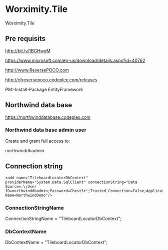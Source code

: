 # Worximity.Tile
Worximity.Tile

## Pre requisits

http://bit.ly/1BGHwqM

https://www.microsoft.com/en-us/download/details.aspx?id=40762

http://www.ReversePOCO.com

http://efreversepoco.codeplex.com/releases

PM>Install-Package EntityFramework

## Northwind data base

https://northwinddatabase.codeplex.com

### Northwind data base admin user

Create and grant full access to:

northwinddbadmin

## Connection string

    <add name="TileboardLocatorDbContext" providerName="System.Data.SqlClient" connectionString="Data Source=.\;User ID=northwinddbadmin;Password=Chest3r!;Trusted_Connection=False;Application Name=NorthwindDemo"/>

### ConnectionStringName

ConnectionStringName = "TileboardLocatorDbContext"; 

### DbContextName

DbContextName = "TileboardLocatorDbContext";

